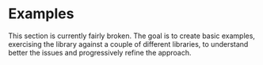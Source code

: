 # Examples

This section is currently fairly broken. The goal is to create basic examples, exercising the library against a couple of different libraries, to understand better the issues and progressively refine the approach.
